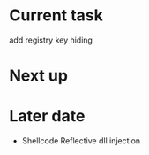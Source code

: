 # Current task

add registry key hiding

# Next up



# Later date

- Shellcode Reflective dll injection
